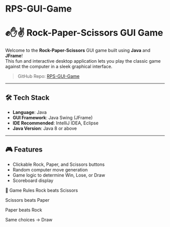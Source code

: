 # RPS-GUI-Game
# ✊✋✌️ Rock-Paper-Scissors GUI Game

Welcome to the **Rock-Paper-Scissors** GUI game built using **Java** and **JFrame**!  
This fun and interactive desktop application lets you play the classic game against the computer in a sleek graphical interface.

> GitHub Repo: [RPS-GUI-Game](https://github.com/dibbyorocks/RPS-GUI-Game/tree/main)

---

## 🛠 Tech Stack

- **Language**: Java
- **GUI Framework**: Java Swing (JFrame)
- **IDE Recommended**: IntelliJ IDEA, Eclipse
- **Java Version**: Java 8 or above

---

## 🎮 Features

-  Clickable Rock, Paper, and Scissors buttons
-  Random computer move generation
-  Game logic to determine Win, Lose, or Draw
-  Scoreboard display

🧾 Game Rules
Rock beats Scissors

Scissors beats Paper

Paper beats Rock

Same choices → Draw
